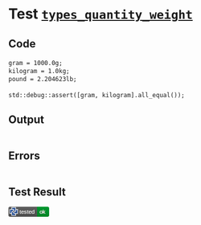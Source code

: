 # Test [`types_quantity_weight`](/doc/types/quantity.md#L158)

## Code

```µcad
gram = 1000.0g;
kilogram = 1.0kg;
pound = 2.204623lb;

std::debug::assert([gram, kilogram].all_equal());

```

## Output

```,plain
```

## Errors

```,plain
```

## Test Result

![OK](/doc/types/.test/types_quantity_weight.png)
